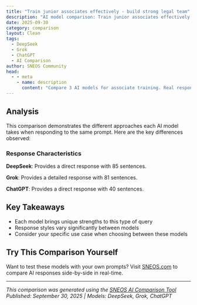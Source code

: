 ```yaml
---
title: "Train junior associates effectively - build strong legal team"
description: "AI model comparison: Train junior associates effectively - build strong legal team..."
date: 2025-09-30
category: comparison
layout: Clean
tags:
  - DeepSeek
  - Grok
  - ChatGPT
  - AI Comparison
author: SNEOS Community
head:
  - - meta
    - name: description
      content: "Compare 3 AI models for associate training. Real responses from DeepSeek, Grok, ChatGPT with detailed analysis."
---
```


<ChatComparison
  title="Train junior associates effectively - build strong legal team"
  prompt="Train junior associates effectively - build strong legal team"
  :responses='{"DeepSeek": "Of course. Training junior associates effectively is not just about checking a compliance box; it\u0027s the single most powerful investment a law firm can make in its own future. It builds a strong, resilient, and loyal legal team that can deliver superior client service and sustain the firm\u0027s success for years to come.\n\nHere is a comprehensive framework for training junior associates, broken down into a philosophy, a structured plan, and key principles for success.\n\n---\n\n### **I. The Core Philosophy: Shift from \u0022Sink or Swim\u0022 to \u0022Scaffolded Learning\u0022**\n\nThe old model of throwing juniors into the deep end is inefficient, demoralizing, and leads to high turnover. The modern approach is **\u0022Scaffolded Learning\u0022**:\n* **I Do, We Do, You Do:** You demonstrate a task, you do it together, then they do it independently with support.\n* **Purpose-Driven Work:** Explain the \u0022why\u0022 behind every task. How does this memo fit into the broader case strategy? How does this clause protect the client?\n* **Psychological Safety:** Create an environment where asking questions is encouraged, and mistakes are treated as learning opportunities, not failures.\n\n---\n\n### **II. The Structured Training Plan: A Year-Long Roadmap**\n\n#### **Phase 1: The First 90 Days (Onboarding \u0026 Integration)**\n**Goal:** Make them feel welcome, equipped, and grounded in firm fundamentals.\n\n* **Pre-Day One:** Send a welcome package with an agenda, bios of their team, and key firm information.\n* **Week 1: Foundation \u0026 Culture.**\n * Beyond HR paperwork: Introduce them to everyone, not just their direct supervisors.\n * IT setup and training on all critical software (document management, timekeeping, etc.).\n * Overview of the firm\u0027s major practice areas and key clients.\n * Assign a \u0022Buddy\u0022 (a mid-level associate) for informal questions.\n* **Weeks 2-12: Core Skill Immersion.**\n * **Structured Rotations:** If possible, rotate them through 2-3 key practice groups for 4-6 weeks each.\n * **\u0022Boot Camps\u0022:** Run sessions on fundamental tasks:\n * **Legal Research \u0026 Writing:** Firm-specific memo and email format, use of key databases.\n * **Document Review \u0026 Production:** How to manage an e-discovery platform, privilege logging.\n * **Drafting 101:** Simple correspondence, shell documents, discovery requests/responses.\n * **Timekeeping \u0026 Billing:** The ethics and economics of accurate time entry.\n * **Assign a Primary Mentor:** A partner or senior associate responsible for their overall development.\n\n#### **Phase 2: Months 4-9 (Skill Building \u0026 Increased Responsibility)**\n**Goal:** Transition from observing and assisting to owning discrete tasks.\n\n* **\u0022We Do\u0022 Projects:** Work side-by-side on more complex tasks:\n * Drafting a deposition outline.\n * Preparing a witness for a interview.\n * Conducting due diligence for a transaction.\n * Attending client calls and then debriefing.\n* **Structured Feedback Loops:**\n * **Real-Time Feedback:** Give notes on a draft *with track changes and comments* explaining your edits.\n * **Weekly Check-Ins:** 30-minute meetings with their mentor to discuss workload, challenges, and career interests.\n* **Introduction to Clients:** Bring them to meetings and have them draft the follow-up email for your review.\n\n#### **Phase 3: Months 10-12 (Towards Independence \u0026 Specialization)**\n**Goal:** Develop confidence and begin to identify areas of interest.\n\n* **\u0022You Do\u0022 with Backup:** Assign them their first solo draft of a motion or agreement, with a clear deadline and the understanding you will review it thoroughly.\n* **Courtroom \u0026 Deal Room Exposure:** Have them second-chair a hearing or a negotiation.\n* **Career Pathing Conversation:** Formal meeting to discuss their interests, strengths, and a preliminary plan for their second year.\n\n---\n\n### **III. The Pillars of Effective Training**\n\n#### **1. Mentorship \u0026 Culture (The Human Element)**\n* **Dedicated Mentors:** Assign both a formal mentor (for career guidance) and a \u0022buddy\u0022 (for day-to-day questions).\n* **Lead by Example:** Invite them to observe your client calls, negotiations, and strategy sessions. Debrief afterward.\n* **Foster Inclusion:** Include them in team lunches and firm social events. A sense of belonging is a powerful retention tool.\n\n#### **2. Communication \u0026 Feedback (The Growth Engine)**\n* **Be Specific \u0026 Actionable:**\n * **Instead of:** \u0022This draft is sloppy.\u0022\n * **Say:** \u0022The legal analysis in section two is strong. Let\u0027s work on the structure of the argument. Next time, try using headings for each element of the test, like the sample I shared.\u0022\n* **Schedule It:** Feedback should not be a surprise. Make it a regular, expected part of the workflow.\n* **Practice \u0022Feedback Sandwich\u0022:** Positive comment -\u003E Constructive criticism -\u003E Positive comment.\n\n#### **3. Resource \u0026 Tool Proficiency (The Toolkit)**\n* **Create a \u0022Playbook\u0022:** A central, living document (e.g., on SharePoint or Confluence) with:\n * Sample documents (memos, briefs, emails, agreements).\n * Guides for court rules and filing procedures.\n * Templates for common tasks.\n * Links to key internal and external resources.\n* **Tech Training:** Don\u0027t assume they know your specific document management or e-discovery software. Provide formal training.\n\n#### **4. Business \u0026 Client Development Acumen (The Big Picture)**\n* **Teach the Business of Law:** Explain how the firm makes money, the importance of billable hours, realization rates, and client retention.\n* **Involve Them in Pitches:** Even if just to do preliminary research or listen in. Ask for their thoughts afterward.\n* **Encourage Pro Bono Work:** This is a low-risk, high-reward way for juniors to gain hands-on experience and courtroom exposure.\n\n---\n\n### **Best Practices for Senior Lawyers \u0026 Partners**\n\n* **Delegate Thoughtfully:** Don\u0027t just dump work. Delegate the \u0022what\u0022 and the \u0022why,\u0022 not just the \u0022how.\u0022\n* **Protect Their Time:** Be mindful of \u0022fire drills\u0022 that are often a result of poor planning. Teach them how to manage urgent requests without burning out.\n* **Publicly Acknowledge Good Work:** A simple \u0022Jenna did excellent work on the research for that motion\u0022 in a team meeting goes a long way.\n* **Be Patient and Available:** Your time is valuable, but so is theirs. Blocking out 15 minutes to unblock them on a task is an efficient use of your time in the long run.\n\n### **Measuring Success**\n\nHow do you know if your training is working? Track these metrics:\n* **Retention Rates:** Are your juniors staying past the 3-year mark?\n* **360-Degree Feedback:** Juniors rate their training and mentorship; peers and seniors provide feedback on the junior\u0027s progress.\n* **Work Quality \u0026 Efficiency:** Are drafts requiring fewer revisions? Are they completing tasks more independently?\n* **Moral \u0026 Engagement:** Do they speak up in meetings? Do they seem invested and curious?\n\n**Conclusion:**\n\nBuilding a strong legal team starts on day one with a junior associate. By replacing hazing with coaching, and mystery with transparency, you create a culture of excellence, loyalty, and continuous improvement. This isn\u0027t just about training lawyers; it\u0027s about building the future leaders of your firm.", "Grok": "Training junior associates effectively is essential for building a strong, capable, and cohesive legal team. By investing in their professional development, fostering a supportive environment, and providing clear career pathways, you can ensure long-term success for both the individuals and the firm. Below are detailed strategies to train junior associates and build a robust legal team:\n\n---\n\n### 1. Develop a Structured Onboarding Process\nA comprehensive onboarding process sets the tone for a junior associate\u2019s career at your firm and helps them integrate quickly.\n- **Orientation Program:** Introduce new associates to the firm\u0027s culture, values, policies, and expectations. Include an overview of key practice areas, technology tools, and administrative processes.\n- **Assign a Mentor or Buddy:** Pair junior associates with a senior attorney or experienced associate who can guide them, answer questions, and provide informal support.\n- **Provide Resources:** Equip them with access to legal research tools (e.g., Westlaw, LexisNexis), internal knowledge databases, templates, and style guides.\n- **Set Clear Expectations:** Outline performance goals, billable hour targets, and professional conduct standards from the start.\n\n---\n\n### 2. Provide Hands-On Learning Opportunities\nJunior associates learn best by doing. Exposure to real-world tasks builds practical skills and confidence.\n- **Shadowing Senior Attorneys:** Allow junior associates to observe depositions, client meetings, court appearances, and negotiations to understand processes and professional demeanor.\n- **Graduated Responsibility:** Start with smaller tasks (e.g., legal research, drafting memos) and gradually assign more complex work (e.g., drafting pleadings, assisting in discovery) as they gain competence.\n- **Pro Bono Work:** Encourage participation in pro bono cases to give them practical experience and a sense of purpose while serving the community.\n- **Cross-Practice Exposure:** Rotate associates through different practice areas to broaden their skills and help them identify their areas of interest.\n\n---\n\n### 3. Implement a Formal Training Program\nStructured training ensures that junior associates receive consistent and comprehensive education.\n- **Legal Skills Workshops:** Conduct sessions on legal writing, research techniques, negotiation skills, client communication, and courtroom etiquette.\n- **Ethics and Professional Responsibility:** Provide training on maintaining confidentiality, avoiding conflicts of interest, and adhering to ethical standards.\n- **Technology Training:** Teach associates how to use case management software, e-discovery tools, and other technology relevant to legal practice.\n- **Soft Skills Development:** Offer training on time management, teamwork, emotional intelligence, and stress management to help them thrive in a high-pressure environment.\n\n---\n\n### 4. Foster a Culture of Feedback and Growth\nConstructive feedback is critical for skill development and helps junior associates understand their strengths and areas for improvement.\n- **Regular Performance Reviews:** Conduct formal evaluations (e.g., quarterly or biannually) to discuss progress, set goals, and address challenges.\n- **Real-Time Feedback:** Provide immediate, specific feedback after assignments or court appearances to reinforce good practices and correct mistakes early.\n- **Encourage Questions:** Create a safe environment where junior associates feel comfortable asking questions without fear of judgment.\n- **Two-Way Communication:** Solicit feedback from junior associates about their training experience and work environment to improve processes.\n\n---\n\n### 5. Build Mentorship and Support Systems\nMentorship programs are key to personal and professional development, helping junior associates navigate challenges and build relationships.\n- **Formal Mentorship Program:** Assign a senior attorney as a mentor to provide career guidance, share insights, and help with networking within the firm.\n- **Peer Support Groups:** Encourage junior associates to form peer networks for mutual support, knowledge sharing, and camaraderie.\n- **Accessibility to Leadership:** Ensure that partners and senior attorneys are approachable and available for occasional check-ins or advice.\n\n---\n\n### 6. Encourage Continuous Learning and Professional Development\nLegal practice evolves constantly, and junior associates must stay updated on laws, trends, and skills.\n- **CLE (Continuing Legal Education):** Support attendance at CLE programs, seminars, and conferences to meet licensing requirements and expand knowledge.\n- **Internal Knowledge Sharing:** Host regular \u201Clunch and learn\u201D sessions where senior attorneys discuss recent cases, legal trends, or practical tips.\n- **Encourage Specialization:** Help associates identify and pursue areas of interest through targeted training or certifications.\n- **Subscriptions and Memberships:** Provide access to professional organizations (e.g., bar associations) and legal journals for ongoing learning.\n\n---\n\n### 7. Promote Work-Life Balance and Well-Being\nA healthy, motivated team performs better. Supporting well-being prevents burnout and improves retention.\n- **Reasonable Workloads:** Monitor billable hours and workloads to avoid overwhelming junior associates, especially early in their careers.\n- **Flexible Policies:** Offer flexible work arrangements or remote work options where feasible to accommodate personal needs.\n- **Wellness Programs:** Provide resources like gym memberships, counseling services, or mindfulness workshops to support mental and physical health.\n- **Team-Building Activities:** Organize social events or retreats to build camaraderie and strengthen relationships within the team.\n\n---\n\n### 8. Create Clear Career Pathways\nJunior associates are more motivated when they see opportunities for growth within the firm.\n- **Define Milestones:** Outline the skills and achievements needed to progress to mid-level associate, senior associate, or partner roles.\n- **Merit-Based Advancement:** Reward high performance with promotions, bonuses, or increased responsibilities.\n- **Skill-Based Recognition:** Acknowledge and celebrate accomplishments, such as winning a motion or closing a deal, to boost morale.\n- **Exit Support:** If an associate\u2019s long-term goals lie outside the firm, provide support (e.g., networking, references) to maintain a positive relationship.\n\n---\n\n### 9. Lead by Example\nSenior attorneys and partners play a crucial role in shaping the culture and work ethic of the team.\n- **Model Professionalism:** Demonstrate ethical behavior, client service excellence, and dedication to work to inspire junior associates.\n- **Show Commitment to Training:** Actively participate in training programs and mentorship to signal the importance of development.\n- **Be Approachable:** Foster an open-door policy where junior associates feel comfortable seeking guidance or discussing concerns.\n\n---\n\n### 10. Measure Success and Adapt\nRegularly evaluate the effectiveness of your training program and make adjustments as needed.\n- **Track Progress:** Use metrics like billable hours, client feedback, and case outcomes to assess junior associates\u2019 growth.\n- **Solicit Input:** Gather feedback from associates and senior staff on the training process to identify gaps or areas for improvement.\n- **Stay Flexible:** Adapt training methods to accommodate different learning styles, generational differences, and evolving industry needs.\n\n---\n\n### Benefits of Effective Training for Building a Strong Legal Team\n- **Improved Performance:** Well-trained associates are more competent and confident, leading to better client outcomes.\n- **Higher Retention Rates:** Investing in development shows associates that the firm values their growth, reducing turnover.\n- **Stronger Team Cohesion:** Training and mentorship foster collaboration and trust within the team.\n- **Firm Reputation:** A skilled, professional team enhances the firm\u2019s reputation in the legal community, attracting top talent and clients.\n- **Future Leadership:** Junior associates who are properly trained today become the firm\u2019s leaders tomorrow.\n\n---\n\nBy implementing these strategies, you can create a supportive, growth-oriented environment that transforms junior associates into skilled attorneys and builds a strong, sustainable legal team. Consistency, communication, and a commitment to development are key to long-term success.", "ChatGPT": "Building and training a strong legal team of junior associates requires a strategic approach focused on skill development, mentorship, and fostering a collaborative environment. Here are some effective steps to train junior associates and build a robust legal team:\n\n1. **Structured Onboarding Program** \n - Introduce the firm\u0027s culture, values, and expectations. \n - Provide an overview of key practice areas and typical case types. \n - Include training on firm procedures, document management systems, and legal research tools.\n\n2. **Mentorship and Supervision** \n - Pair junior associates with experienced mentors for guidance. \n - Encourage regular check-ins to discuss progress, challenges, and career goals. \n - Supervisors should provide constructive feedback and support.\n\n3. **Skill Development Workshops** \n - Conduct workshops on legal writing, drafting, oral advocacy, and negotiation skills. \n - Include training on specific law areas relevant to the firm\u2019s practice. \n - Use case studies and role-playing exercises for practical experience.\n\n4. **Assign Increasingly Challenging Tasks** \n - Start with routine tasks like document review and research. \n - Gradually introduce drafting pleadings, client communications, and attending meetings. \n - Encourage autonomy while ensuring oversight to maintain quality.\n\n5. **Encourage Continuous Learning** \n - Support attendance at seminars, webinars, and legal education courses. \n - Promote subscription to legal journals and updates on recent case law. \n - Facilitate study groups or internal knowledge-sharing sessions.\n\n6. **Performance Evaluation and Feedback** \n - Establish clear performance metrics and expectations. \n - Conduct regular reviews to assess strengths and areas for improvement. \n - Provide actionable feedback and set achievable goals.\n\n7. **Foster Team Collaboration** \n - Promote open communication and knowledge-sharing among associates. \n - Organize team meetings to discuss ongoing cases and share insights. \n - Encourage collaborative problem-solving and peer learning.\n\n8. **Recognize and Reward Achievement** \n - Acknowledge good work publicly to motivate associates. \n - Offer opportunities for career advancement and increased responsibilities. \n - Consider incentives such as bonuses, promotions, or professional development support.\n\n9. **Utilize Technology and Tools** \n - Train associates on case management software, legal research platforms, and document automation tools. \n - Encourage the use of technology to improve efficiency and accuracy.\n\n10. **Promote Work-Life Balance** \n - Support manageable workloads to prevent burnout. \n - Encourage a healthy work-life balance to maintain productivity and job satisfaction.\n\nBy implementing these strategies, you can effectively train junior associates, enhance their skills, and build a cohesive, high-performing legal team committed to delivering quality legal service."}' 
  published-date="12:49"
/>

## Analysis

This comparison demonstrates the different approaches each AI model takes when responding to the same prompt. Here are the key differences observed:

### Response Characteristics

**DeepSeek**: Provides a direct response with 85 sentences. 

**Grok**: Provides a detailed response with 81 sentences. 

**ChatGPT**: Provides a direct response with 40 sentences. 

## Key Takeaways

- Each model brings unique strengths to this type of query
- Response styles vary significantly between models
- Consider your specific use case when choosing between these models

## Try This Comparison Yourself

Want to test these models with your own prompts? Visit [SNEOS.com](https://sneos.com) to compare AI responses side-by-side in real-time.

---

*This comparison was generated using the [SNEOS AI Comparison Tool](https://sneos.com)*
*Published: September 30, 2025 | Models: DeepSeek, Grok, ChatGPT*
